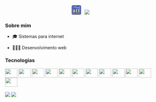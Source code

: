 
<div align='center'>
  <p align='center'>
    <a href="https://www.linkedin.com/in/juliana-bandeira-desenvolvedora-web"><img height="30" src="https://raw.githubusercontent.com/8bithemant/8bithemant/master/linkedin.png?raw=true"></a>&nbsp;&nbsp;
    <a href="mailto:julianafbbarbosa@gmail.com"><img height="30" src="https://th.bing.com/th/id/OIP.9sT4UWsRfFiy6vPydv3_-QHaHO?pid=ImgDet&rs=1"></a>&nbsp;&nbsp;
  </p>
</div>

### Sobre mim
-  🎓 Sistemas para internet
  
-  👩🏻‍💻 Desenvolvimento web

### Tecnologias
<div>
<img align="center"  height="30" width="40" src="https://cdn.jsdelivr.net/gh/devicons/devicon/icons/html5/html5-original.svg"/>
<img align="center"  height="30" width="40" src="https://cdn.jsdelivr.net/gh/devicons/devicon/icons/css3/css3-original.svg"/>
<img align="center"  height="30" width="40" src="https://cdn.jsdelivr.net/gh/devicons/devicon/icons/javascript/javascript-original.svg"/>
<img align="center"  height="30" width="40" src="https://cdn.jsdelivr.net/gh/devicons/devicon/icons/python/python-original.svg"/>
  
<img align="center"  height="30" width="40" src="https://cdn.jsdelivr.net/gh/devicons/devicon/icons/docker/docker-original.svg"/>
<img align="center"  height="30" width="40" src="https://cdn.jsdelivr.net/gh/devicons/devicon/icons/react/react-original.svg"/>
<img align="center"  height="30" width="40" src="https://cdn.jsdelivr.net/gh/devicons/devicon/icons/spring/spring-original.svg"/>

<img align="center"  height="30" width="40" src="https://cdn.jsdelivr.net/gh/devicons/devicon/icons/java/java-original.svg"/>
<img align="center"  height="30" width="40" src="https://cdn.jsdelivr.net/gh/devicons/devicon/icons/bootstrap/bootstrap-original.svg"/>
<img align="center"  height="30" width="40" src="https://cdn.jsdelivr.net/gh/devicons/devicon/icons/postgresql/postgresql-original.svg"/>
<img align="center"  height="30" width="40" src="https://cdn.jsdelivr.net/gh/devicons/devicon/icons/mysql/mysql-original.svg"/>
<img align="center"  height="30" width="40" src="https://cdn.jsdelivr.net/gh/devicons/devicon/icons/ruby/ruby-original.svg"/>
  
</div>

<br/>
<div>
  <img height="180em" src="https://github-readme-stats.vercel.app/api?username=JulianafBandeira&show_icons=true&theme=dracula"/>
  <img height="180em" src="https://github-readme-stats.vercel.app/api/top-langs/?username=JulianafBandeira&layout=compact&theme=dracula"/>
</div>
